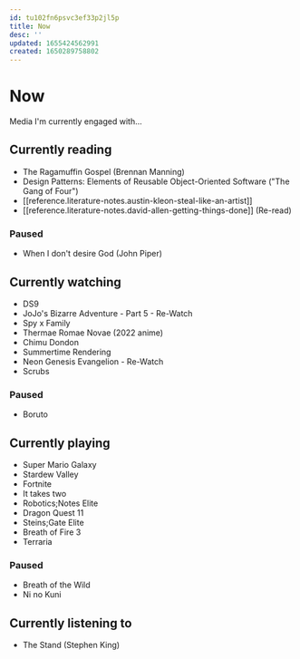 ```yaml
---
id: tu102fn6psvc3ef33p2jl5p
title: Now
desc: ''
updated: 1655424562991
created: 1650289758802
---
```


# Now

Media I'm currently engaged with...

## Currently reading
- The Ragamuffin Gospel (Brennan Manning)
- Design Patterns: Elements of Reusable Object-Oriented Software ("The Gang of Four")
- [[reference.literature-notes.austin-kleon-steal-like-an-artist]]
- [[reference.literature-notes.david-allen-getting-things-done]] (Re-read)

### Paused
- When I don't desire God (John Piper)

## Currently watching
- DS9
- JoJo's Bizarre Adventure - Part 5 - Re-Watch
- Spy x Family
- Thermae Romae Novae (2022 anime)
- Chimu Dondon
- Summertime Rendering
- Neon Genesis Evangelion - Re-Watch
- Scrubs

### Paused
- Boruto

## Currently playing
- Super Mario Galaxy
- Stardew Valley
- Fortnite
- It takes two
- Robotics;Notes Elite
- Dragon Quest 11
- Steins;Gate Elite
- Breath of Fire 3
- Terraria

### Paused
- Breath of the Wild
- Ni no Kuni

## Currently listening to
- The Stand (Stephen King)

